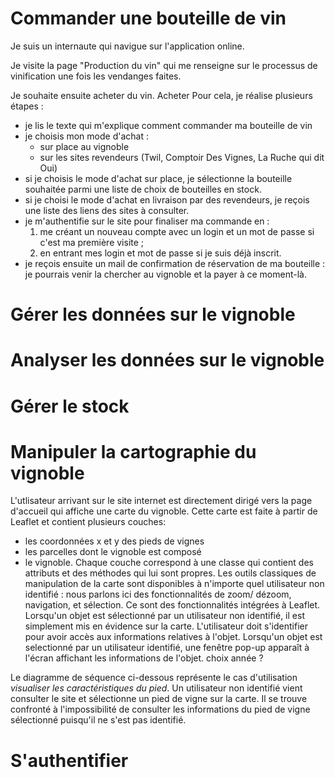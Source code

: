 Commander une bouteille de vin
=====================================

Je suis un internaute qui navigue sur l'application online.

Je visite la page "Production du vin" qui me renseigne sur le processus de 
vinification une fois les vendanges faites.

Je souhaite ensuite acheter du vin.
Acheter
Pour cela, je réalise plusieurs étapes :
- je lis le texte qui m'explique comment commander ma bouteille de vin
- je choisis mon mode d'achat :
  - sur place au vignoble
  - sur les sites revendeurs (Twil, Comptoir Des Vignes, La Ruche qui dit Oui)
- si je choisis le mode d'achat sur place, je sélectionne la bouteille souhaitée
parmi une liste de choix de bouteilles en stock.
- si je choisi le mode d'achat en livraison par des revendeurs, je reçois une 
liste des liens des sites à consulter.
- je m'authentifie sur le site pour finaliser ma commande en :
  1. me créant un nouveau compte avec un login et un mot de passe si c'est ma 
première visite ;
  2. en entrant mes login et mot de passe si je suis déjà inscrit.
- je reçois ensuite un mail de confirmation de réservation de ma bouteille : je
pourrais venir la chercher au vignoble et la payer à ce moment-là.

Gérer les données sur le vignoble
=====================================

Analyser les données sur le vignoble
=====================================

Gérer le stock
=====================================

Manipuler la cartographie du vignoble
=====================================

L'utlisateur arrivant sur le site internet est directement dirigé vers la page 
d'accueil qui affiche une carte du vignoble.
Cette carte est faite à partir de Leaflet et contient plusieurs couches:
- les coordonnées x et y des pieds de vignes
- les parcelles dont le vignoble est composé
- le vignoble.
Chaque couche correspond à une classe qui contient des attributs et des méthodes
qui lui sont propres.
Les outils classiques de manipulation de la carte sont disponibles à n'importe
quel utilisateur non identifié : nous parlons ici des fonctionnalités de zoom/
dézoom, navigation, et sélection. Ce sont des fonctionnalités intégrées à Leaflet.
Lorsqu'un objet est sélectionné par un utilisateur non identifié, il est 
simplement mis en évidence sur la carte. L'utilisateur doit s'identifier pour avoir
accès aux informations relatives à l'objet.
Lorsqu'un objet est selectionné par un utilisateur identifié, une fenêtre pop-up 
apparaît à l'écran affichant les informations de l'objet.
choix année ?

Le diagramme de séquence ci-dessous représente le cas d'utilisation
*visualiser les caractéristiques du pied*.
Un utilisateur non identifié vient consulter le site et sélectionne un pied de 
vigne sur la carte. Il se trouve confronté à l'impossibilité de consulter les 
informations du pied de vigne sélectionné puisqu'il ne s'est pas identifié.

S'authentifier
==============







